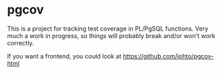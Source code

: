 pgcov
=====

This is a project for tracking test coverage in PL/PgSQL functions.  Very much
a work in progress, so things will probably break and/or won't work correctly.

If you want a frontend, you could look at https://github.com/johto/pgcov-html
